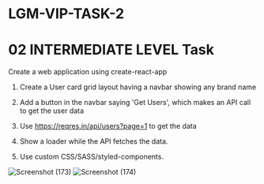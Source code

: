 # LGM-VIP-TASK-2

# 02 INTERMEDIATE LEVEL Task

 Create a web application using create-react-app


1. Create a User card grid layout having a navbar showing any brand name 

2. Add a button in the navbar saying 'Get Users', which makes an API call to get the user data

3. Use https://reqres.in/api/users?page=1 to get the data 

4. Show a loader while the API fetches the data. 

5. Use custom CSS/SASS/styled-components. 


![Screenshot (173)](https://user-images.githubusercontent.com/75926757/142754900-e56a18ef-31e0-44ad-8ce5-752f84208d9e.png)
![Screenshot (174)](https://user-images.githubusercontent.com/75926757/142754908-d5265274-9b50-4d7d-b747-ce17fdff508e.png)

